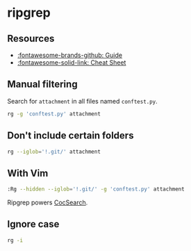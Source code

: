 ripgrep
===

Resources
---

- [:fontawesome-brands-github:
    Guide](https://github.com/BurntSushi/ripgrep/blob/master/GUIDE.md)
- [:fontawesome-solid-link: Cheat
    Sheet](https://jdhao.github.io/2020/02/16/ripgrep_cheat_sheet/)

Manual filtering
---

Search for `attachment` in all files named `conftest.py`.

```bash
rg -g 'conftest.py' attachment
```

Don't include certain folders
---

```bash
rg --iglob='!.git/' attachment
```

With Vim
---

```bash
:Rg --hidden --iglob='!.git/' -g 'conftest.py' attachment
``` 

Ripgrep powers [CocSearch](../../vim/plugins/coc/01-cocsearch.md).

Ignore case
---

```bash
rg -i
```
